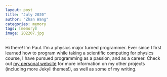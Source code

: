 ```yaml
---
layout: post
title: "July 2020"
author: "Zhan Wang"
categories: memory
tags: [memory]
image: 202207.jpg
---
```


Hi there! I'm Paul. I’m a physics major turned programmer. Ever since I first learned how to program while taking a scientific computing for physics course, I have pursued programming as a passion, and as a career. Check out [my personal website](https://www.lenpaul.com/) for more information on my other projects (including more Jekyll themes!), as well as some of my writing.
